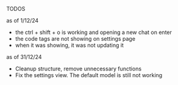 TODOS


as of 1/12/24
- the ctrl + shift + o is working and opening a new chat on enter
- the code tags are not showing on settings page
- when it was showing, it was not updating it


as of 31/12/24
- Cleanup structure, remove unnecessary functions
- Fix the settings view. The default model is still not working
